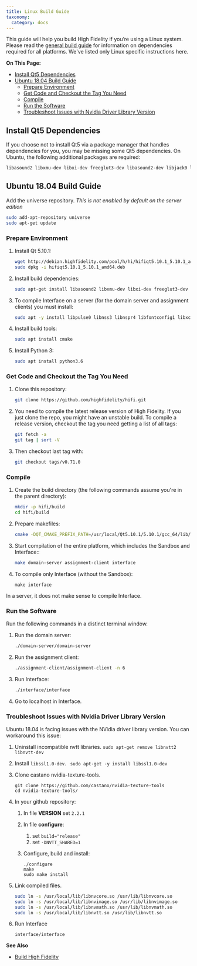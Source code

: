 ```yaml
---
title: Linux Build Guide
taxonomy:
  category: docs
---
```


This guide will help you build High Fidelity if you’re using a Linux system. Please read the [general build guide](../) for information on dependencies required for all platforms. We've listed only Linux specific instructions here.

**On This Page:**

+ [Install Qt5 Dependencies](#install-qt5-dependencies)
+ [Ubuntu 18.04  Build Guide](#ubuntu-1804-build-guide)
	+ [Prepare Environment](#prepare-environment)
	+ [Get Code and Checkout the Tag You Need](#get-code-and-checkout-the-tag-you-need)
	+ [Compile](#compile)
	+ [Run the Software](#run-the-software)
	+ [Troubleshoot Issues with Nvidia Driver Library Version](#troubleshoot-issues-with-nvidia-driver-library-version)


## Install Qt5 Dependencies

If you choose not to install Qt5 via a package manager that handles dependencies for you, you may be missing some Qt5 dependencies. On Ubuntu, the following additional packages are required:

```bash
libasound2 libxmu-dev libxi-dev freeglut3-dev libasound2-dev libjack0 libjack-dev libxrandr-dev libudev-dev libssl-dev
```

## Ubuntu 18.04 Build Guide


Add the universe repository. *This is not enabled by default on the server edition*
```bash
sudo add-apt-repository universe
sudo apt-get update
```

### Prepare Environment
1. Install Qt 5.10.1:
	```bash
	wget http://debian.highfidelity.com/pool/h/hi/hifiqt5.10.1_5.10.1_amd64.deb
	sudo dpkg -i hifiqt5.10.1_5.10.1_amd64.deb
	```
2. Install build dependencies:
	```bash
	sudo apt-get install libasound2 libxmu-dev libxi-dev freeglut3-dev libasound2-dev libjack0 libjack-dev libxrandr-dev libudev-dev libssl-dev zlib1g-dev
	```
3. To compile Interface on a server (for the domain server and assignment clients) you must install:
	```bash
	sudo apt -y install libpulse0 libnss3 libnspr4 libfontconfig1 libxcursor1 libxcomposite1 libxtst6 libxslt1.1
	```
4. Install build tools:
	```bash
	sudo apt install cmake
	```
5. Install Python 3:
	```bash
	sudo apt install python3.6
	```
    
### Get Code and Checkout the Tag You Need

1. Clone this repository:
	```bash
	git clone https://github.com/highfidelity/hifi.git
	```
2. You need to compile the latest release version of High Fidelity. If you just clone the repo, you might have an unstable build. To compile a release version, checkout the tag you need getting a list of all tags:
	```bash
	git fetch -a
	git tag | sort -V
	```
3. Then checkout last tag with:
	```bash
	git checkout tags/v0.71.0
	```
    
### Compile

1. Create the build directory (the following commands assume you're in the parent directory):
	```bash
	mkdir -p hifi/build
	cd hifi/build
	```
2. Prepare makefiles:
	```bash
	cmake -DQT_CMAKE_PREFIX_PATH=/usr/local/Qt5.10.1/5.10.1/gcc_64/lib/cmake..
	```

3. Start compilation of the entire platform, which includes the Sandbox and Interface::
	```bash
	make domain-server assignment-client interface
	```
4. To compile only Interface (without the Sandbox):
	```
	make interface
	```
In a server, it does not make sense to compile Interface.

### Run the Software

Run the following commands in a distinct terminal window.
1. Run the domain server:
	```bash
	./domain-server/domain-server
	```
2. Run the assignment client:
	```bash
	./assignment-client/assignment-client -n 6
	```
3. Run Interface:
	```bash
	./interface/interface
	```
4. Go to localhost in Interface.

### Troubleshoot Issues with Nvidia Driver Library Version

Ubuntu 18.04 is facing issues with the NVidia driver library version. You can workaround this issue:

1. Uninstall incompatible nvtt libraries.
	```sudo apt-get remove libnvtt2 libnvtt-dev```
2. Install `libssl1.0-dev`.
	``` sudo apt-get -y install libssl1.0-dev```
3. Clone castano nvidia-texture-tools.
	```
	git clone https://github.com/castano/nvidia-texture-tools
	cd nvidia-texture-tools/
	```
4. In your github repository:
   1. In file **VERSION** set `2.2.1`
   2. In file **configure**:
   		1. set `build="release"`
   		2. set `-DNVTT_SHARED=1`

   3. Configure, build and install:

	  ```
	  ./configure
	  make
	  sudo make install
	  ```
5. Link compiled files.
	```bash
	sudo ln -s /usr/local/lib/libnvcore.so /usr/lib/libnvcore.so
	sudo ln -s /usr/local/lib/libnvimage.so /usr/lib/libnvimage.so
	sudo ln -s /usr/local/lib/libnvmath.so /usr/lib/libnvmath.so
	sudo ln -s /usr/local/lib/libnvtt.so /usr/lib/libnvtt.so
	```

6. Run Interface

   `interface/interface`

**See Also**

+ [Build High Fidelity](../)
